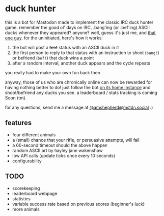 # duck hunter

this is a bot for Mastodon made to implement the classic IRC duck hunter game. remember the good ol' days on IRC, .bang'ing (or .bef'ing) ASCII ducks whenever they appeared? anyone? well,  guess it's just me, and [that one guy](https://xkcd.com/1782/). for the uninitiated, here's how it works:

1. the bot will post a ~~toot~~ status with an ASCII duck in it
2. the first person to reply to that status with an instruction to shoot (`bang!`) or befriend (`bef!`) that duck wins a point
3. after a random interval, another duck appears and the cycle repeats

you really had to make your own fun back then.

anyway, those of us who are chronically online can now be rewarded for having nothing better to do! just follow the bot [on its home instance](https://botsin.space/@duckhunter) and shoot/befriend any ducks you see. a leaderboard / stats tracking is coming Soon (tm).

for any questions, send me a message at [@amshepherd@mstdn.social](https://mstdn.social/@amshepherd) :)

## features
- four different animals
- a (small) chance that your rifle, or persuasive attempts, will fail
- a 60-second timeout should the above happen
- random ASCII art by hayley jane wakenshaw
- low API calls (update ticks once every 10 seconds)
- configurability

## TODO
- scorekeeping
- leaderboard webpage
- statistics
- variable success rate based on previous scores (beginner's luck)
- more animals
